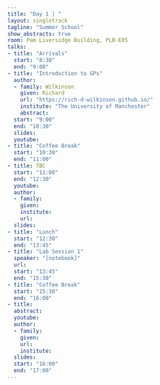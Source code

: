 ```yaml
---
title: "Day 1 | "
layout: singletrack
tagline: "Summer School"
show_abstracts: true
room: Pam Liversidge Building, PLB-E05
talks:
- title: "Arrivals"
  start: "8:30"
  end: "9:00"
- title: "Introduction to GPs"
  author:
  - family: Wilkinson
    given: Richard
    url: "https://rich-d-wilkinson.github.io/"
    institute: "The University of Manchester"   
    abstract:
  start: "9:00"
  end: "10:30"
  slides: 
  youtube: 
- title: "Coffee Break"
  start: "10:30"
  end: "11:00"
- title: TBC
  start: "11:00"
  end: "12:30"
  youtube: 
  author:
  - family: 
    given: 
    institute:
    url: 
  slides: 
- title: "Lunch"
  start: "12:30"
  end: "13:45"
- title: "Lab Session 1"
  speaker: "[notebook]"
  url:
  start: "13:45"
  end: "15:30"
- title: "Coffee Break"
  start: "15:30"
  end: "16:00"
- title: 
  abstract:
  youtube:
  author:
  - family: 
    given: 
    url: 
    institute: 
  slides: 
  start: "16:00"
  end: "17:00"
---
```

